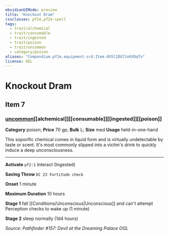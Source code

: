 ```yaml
---
obsidianUIMode: preview
title: "Knockout Dram"
cssclasses: pf2e,pf2e-spell
tags:
  - trait/alchemical
  - trait/consumable
  - trait/ingested
  - trait/poison
  - trait/uncommon
  - category/poison
aliases: "Compendium.pf2e.equipment-srd.Item.0XSl2DU7JvKXOqTo"
license: OGL
---
```

# Knockout Dram
## Item 7
### [uncommon](uncommon "Uncommon Rarity Trait")[[alchemical]][[consumable]][[ingested]][[poison]]

**Category** poison; 
**Price** 70 gp; 
**Bulk** L; **Size** med
**Usage** held-in-one-hand

This soporific chemical comes in liquid form and is virtually undetectable by taste or scent. It's most commonly slipped into a victim's drink to quickly induce a deep unconsciousness.

* * *

**Activate** `pf2:1` Interact (Ingested)

**Saving Throw** `DC 23 Fortitude check`

**Onset** 1 minute

**Maximum Duration** 10 hours

**Stage 1** fall [[Conditions/Unconscious|Unconscious]] and can't attempt Perception checks to wake up (1 minute)

**Stage 2** sleep normally (1d4 hours)

*Source: Pathfinder #157: Devil at the Dreaming Palace*
*OGL*